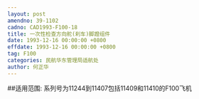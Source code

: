 ```yaml
---
layout: post
amendno: 39-1102
cadno: CAD1993-F100-18
title: 一次性检查方向舵(刹车)脚蹬组件
date: 1993-12-16 00:00:00 +0800
effdate: 1993-12-16 00:00:00 +0800
tag: F100
categories: 民航华东管理局适航处
author: 何正华
---
```


##适用范围:
系列号为11244到11407包括11409和11410的F100飞机

